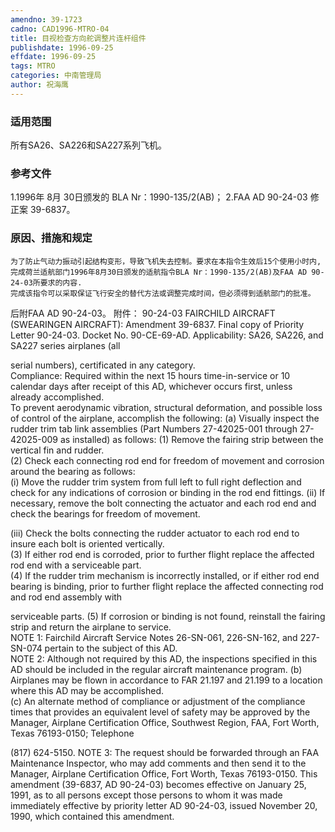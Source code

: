 ```yaml
---
amendno: 39-1723
cadno: CAD1996-MTRO-04
title: 目视检查方向舵调整片连杆组件
publishdate: 1996-09-25
effdate: 1996-09-25
tags: MTRO
categories: 中南管理局
author: 祝海鹰
---
```


### 适用范围 
所有SA26、SA226和SA227系列飞机。

### 参考文件
1.1996年 8月 30日颁发的 BLA Nr：1990-135/2(AB)；
    2.FAA 
AD 90-24-03 修正案 39-6837。


### 原因、措施和规定 
    为了防止气动力振动引起结构变形，导致飞机失去控制。要求在本指令生效后15个使用小时内,完成荷兰适航部门1996年8月30日颁发的适航指令BLA Nr：1990-135/2(AB)及FAA AD 90-24-03所要求的内容. 
    完成该指令可以采取保证飞行安全的替代方法或调整完成时间，但必须得到适航部门的批准。 
后附FAA AD 90-24-03。 
    附件： 90-24-03 FAIRCHILD AIRCRAFT (SWEARINGEN AIRCRAFT): Amendment 39-6837. Final copy of Priority Letter 90-24-03. Docket No. 90-CE-69-AD. 
Applicability: SA26, SA226, and SA227 series airplanes (all 
  
serial numbers), certificated in any category.  
Compliance: Required within the next 15 hours time-in-service or 10 calendar days after receipt of this AD, whichever occurs first, unless already accomplished.  
To prevent aerodynamic vibration, structural deformation, and possible loss of control of the airplane, accomplish the following: 
(a) Visually inspect the rudder trim tab link assemblies (Part Numbers 27-42025-001 through 27-42025-009 as installed) as follows: 
(1) Remove the fairing strip between the vertical fin and rudder.  
(2) Check each connecting rod end for freedom of movement and corrosion around the bearing as follows:  
(i) Move the rudder trim system from full left to full right deflection and check for any indications of corrosion or binding in the rod end fittings. 
(ii) If necessary, remove the bolt connecting the actuator and each rod end and check the bearings for freedom of movement.  

(iii) Check the bolts connecting the rudder actuator to each rod end to insure each bolt is oriented vertically.  
(3) If either rod end is corroded, prior to further flight replace the affected rod end with a serviceable part.  
(4) If the rudder trim mechanism is incorrectly installed, or if either rod end bearing is binding, prior to further flight replace the affected connecting rod and rod end assembly with 

  
serviceable parts. 
(5) If corrosion or binding is not found, reinstall the fairing strip and return the airplane to service.  
NOTE 1: Fairchild Aircraft Service Notes 26-SN-061, 226-SN-162, and 227-SN-074 pertain to the subject of this AD.  
NOTE 2: Although not required by this AD, the inspections specified in this AD should be included in the regular aircraft maintenance program. 
(b) Airplanes may be flown in accordance to FAR 21.197 and 21.199 to a location where this AD may be accomplished.  
(c) An alternate method of compliance or adjustment of the compliance times that provides an equivalent level of safety may be approved by the Manager, Airplane Certification Office, Southwest Region, FAA, Fort Worth, Texas 76193-0150; Telephone 

(817) 624-5150. 
NOTE 3: The request should be forwarded through an FAA Maintenance Inspector, who may add comments and then send it to the Manager, Airplane Certification Office, Fort Worth, Texas 76193-0150. 
This amendment (39-6837, AD 90-24-03) becomes effective on January 25, 1991, as to all persons except those persons to whom it was made immediately effective by priority letter AD 90-24-03, issued November 20, 1990, which contained this amendment.  
